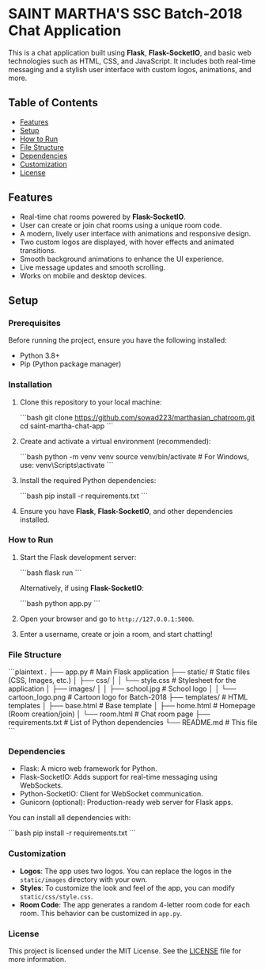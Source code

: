 
# SAINT MARTHA'S SSC Batch-2018 Chat Application

This is a chat application built using **Flask**, **Flask-SocketIO**, and basic web technologies such as HTML, CSS, and JavaScript. It includes both real-time messaging and a stylish user interface with custom logos, animations, and more.

## Table of Contents

- [Features](#features)
- [Setup](#setup)
- [How to Run](#how-to-run)
- [File Structure](#file-structure)
- [Dependencies](#dependencies)
- [Customization](#customization)
- [License](#license)

## Features

- Real-time chat rooms powered by **Flask-SocketIO**.
- User can create or join chat rooms using a unique room code.
- A modern, lively user interface with animations and responsive design.
- Two custom logos are displayed, with hover effects and animated transitions.
- Smooth background animations to enhance the UI experience.
- Live message updates and smooth scrolling.
- Works on mobile and desktop devices.

## Setup

### Prerequisites

Before running the project, ensure you have the following installed:

- Python 3.8+
- Pip (Python package manager)

### Installation

1. Clone this repository to your local machine:

   \`\`\`bash
   git clone https://github.com/sowad223/marthasian_chatroom.git
   cd saint-martha-chat-app
   \`\`\`

2. Create and activate a virtual environment (recommended):

   \`\`\`bash
   python -m venv venv
   source venv/bin/activate  # For Windows, use: venv\Scripts\activate
   \`\`\`

3. Install the required Python dependencies:

   \`\`\`bash
   pip install -r requirements.txt
   \`\`\`

4. Ensure you have **Flask**, **Flask-SocketIO**, and other dependencies installed.

### How to Run

1. Start the Flask development server:

   \`\`\`bash
   flask run
   \`\`\`

   Alternatively, if using **Flask-SocketIO**:

   \`\`\`bash
   python app.py
   \`\`\`

2. Open your browser and go to `http://127.0.0.1:5000`.

3. Enter a username, create or join a room, and start chatting!

### File Structure

\`\`\`plaintext
.
├── app.py                 # Main Flask application
├── static/                # Static files (CSS, Images, etc.)
│   ├── css/
│   │   └── style.css      # Stylesheet for the application
│   ├── images/
│   │   ├── school.jpg     # School logo
│   │   └── cartoon_logo.png  # Cartoon logo for Batch-2018
├── templates/             # HTML templates
│   ├── base.html          # Base template
│   ├── home.html          # Homepage (Room creation/join)
│   └── room.html          # Chat room page
├── requirements.txt       # List of Python dependencies
└── README.md              # This file
\`\`\`

### Dependencies

- Flask: A micro web framework for Python.
- Flask-SocketIO: Adds support for real-time messaging using WebSockets.
- Python-SocketIO: Client for WebSocket communication.
- Gunicorn (optional): Production-ready web server for Flask apps.

You can install all dependencies with:

\`\`\`bash
pip install -r requirements.txt
\`\`\`

### Customization

- **Logos**: The app uses two logos. You can replace the logos in the `static/images` directory with your own.
- **Styles**: To customize the look and feel of the app, you can modify `static/css/style.css`.
- **Room Code**: The app generates a random 4-letter room code for each room. This behavior can be customized in `app.py`.

### License

This project is licensed under the MIT License. See the [LICENSE](LICENSE) file for more information.
